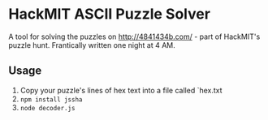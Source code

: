 HackMIT ASCII Puzzle Solver
====================

A tool for solving the puzzles on http://4841434b.com/ - part of HackMIT's puzzle hunt. Frantically written one night at 4 AM.

## Usage
1. Copy your puzzle's lines of hex text into a file called `hex.txt
2. `npm install jssha`
3. `node decoder.js`
